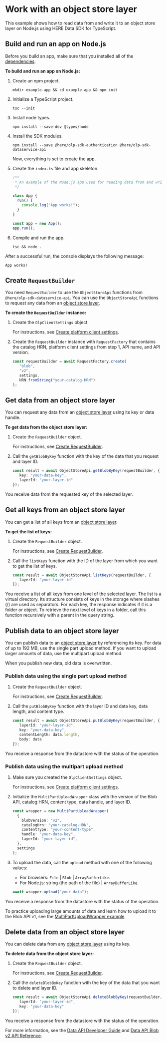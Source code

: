 # Work with an object store layer

This example shows how to read data from and write it to an object store layer on Node.js using HERE Data SDK for TypeScript.

## Build and run an app on Node.js

Before you build an app, make sure that you installed all of the <a href="https://github.com/heremaps/here-data-sdk-typescript#dependencies" target="_blank">dependencies</a>.

**To build and run an app on Node.js:**

1. Create an npm project.

   ```shell
   mkdir example-app && cd example-app && npm init
   ```

2. Initialize a TypeScript project.

   ```shell
   tsc --init
   ```

3. Install node types.

   ```shell
   npm install --save-dev @types/node
   ```

4. Install the SDK modules.

   ```shell
   npm install --save @here/olp-sdk-authentication @here/olp-sdk-dataservice-api
   ```

   Now, everything is set to create the app.

5. Create the `index.ts` file and app skeleton.

   ```typescript
   /**
    * An example of the Node.js app used for reading data from and writing it to an object store layer in the datastore.
    */

   class App {
     run() {
       console.log("App works!");
     }
   }

   const app = new App();
   app.run();
   ```

6. Compile and run the app.

   ```shell
   tsc && node .
   ```

After a successful run, the console displays the following message:

```shell
App works!
```

## Create `RequestBuilder`

You need `RequestBuilder` to use the `ObjectStoreApi` functions from `@here/olp-sdk-dataservice-api`.
You can use the `ObjectStoreApi` functions to request any data from an [object store layer](https://www.here.com/docs/bundle/data-api-developer-guide/page/rest/getting-data-objectstore.html).

**To create the `RequestBuilder` instance:**

1. Create the `OlpClientSettings` object.

   For instructions, see <a href="https://github.com/heremaps/here-data-sdk-typescript/blob/master/docs/create-platform-client-settings.md" target="_blank">Create platform client settings</a>.

2. Create the `RequestBuilder` instance with `RequestFactory` that contains the catalog HRN, platform client settings from step 1, API name, and API version.

   ```typescript
   const requestBuilder = await RequestFactory.create(
      "blob", 
      "v2", 
      settings, 
      HRN.fromString("your-catalog-HRN")
   );
   ```

## Get data from an object store layer

You can request any data from an [object store layer](https://www.here.com/docs/bundle/data-api-developer-guide/page/rest/getting-data-objectstore.html) using its key or data handle.

**To get data from the object store layer:**

1. Create the `RequestBuilder` object.

   For instructions, see [Create RequestBuilder](#create-requestbuilder).

2. Call the `getBlobByKey` function with the key of the data that you request and layer ID.

   ```typescript
   const result = await ObjectStoreApi.getBlobByKey(requestBuilder, {
      key: "your-data-key",
      layerId: "your-layer-id"
   });
   ```

You receive data from the requested key of the selected layer.

## Get all keys from an object store layer

You can get a list of all keys from an [object store layer](https://www.here.com/docs/bundle/data-api-developer-guide/page/rest/getting-data-objectstore-listing.html).

**To get the list of keys:**

1. Create the `RequestBuilder` object.

   For instructions, see [Create RequestBuilder](#create-requestbuilder).

2. Call the `listKeys` function with the ID of the layer from which you want to get the list of keys.

   ```typescript
   const result = await ObjectStoreApi.listKeys(requestBuilder, {
      layerId: "your-layer-id"
   });
   ```

You receive a list of all keys from one level of the selected layer.
The list is a virtual directory. Its structure consists of keys in
the storage where slashes (/) are used as separators.
For each key, the response indicates if it is a folder or object.
To retrieve the next level of keys in a folder,
call this function recursively with a parent in the query string.

## Publish data to an object store layer

You can publish data to an [object store layer](https://www.here.com/docs/bundle/data-api-developer-guide/page/rest/publishing-data-objectstore.html) by referencing its key. For data of up to 192 MB, use the single part upload method. If you want to upload larger amounts of data, use the multipart upload method.

When you publish new data, old data is overwritten.

### Publish data using the single part upload method

1. Create the `RequestBuilder` object.

   For instructions, see [Create RequestBuilder](#create-requestbuilder).

2. Call the `putBlobByKey` function with the layer ID and data key, data length, and content type.

   ```typescript
   const result = await ObjectStoreApi.putBlobByKey(requestBuilder, {
      layerId: "your-layer-id",
      key: "your-data-key",
      contentLength: data.length,
      body: data
   });
   ```

You receive a response from the datastore with the status of the operation.

### Publish data using the multipart upload method

1. Make sure you created the `OlpClientSettings` object.

   For instructions, see <a href="https://github.com/heremaps/here-data-sdk-typescript/blob/master/docs/create-platform-client-settings.md" target="_blank">Create platform client settings</a>.

2. Initialize the `MultiPartUploadWrapper` class with the version of the Blob API, catalog HRN, content type, data handle, and layer ID.

    ```ts
    const wrapper = new MultiPartUploadWrapper(
      {
        blobVersion: "v2",
        catalogHrn: "your-catalog-HRN",
        contentType: "your-content-type",
        handle: "your-data-key",
        layerId: "your-layer-id",
      },
      settings
    );
    ```

3. To upload the data, call the `upload` method with one of the following values:
   - For browsers: `File` | `Blob` | `ArrayBufferLike`.
   - For Node.js: string (the path of the file) | `ArrayBufferLike`.

    ```ts
    await wrapper.upload("your data");
    ```

You receive a response from the datastore with the status of the operation.

To practice uploading large amounts of data and learn how to upload it to the Blob API v1, see the <a href="https://github.com/heremaps/here-data-sdk-typescript/tree/master/examples/multipart-upload-wrapper-example" target="_blank">MultiPartUploadWrapper example</a>.

## Delete data from an object store layer

You can delete data from any [object store layer](https://www.here.com/docs/bundle/data-api-developer-guide/page/rest/deleting-data-objectstore.html) using its key.

**To delete data from the object store layer:**

1. Create the `RequestBuilder` object.

   For instructions, see [Create RequestBuilder](#create-requestbuilder).

2. Call the `deleteBlobByKey` function with the key of the data that you want to delete and layer ID.

   ```typescript
   const result = await ObjectStoreApi.deleteBlobByKey(requestBuilder, {
      layerId: "your-layer-id",
      key: "your-data-key"
   });
   ```

You receive a response from the datastore with the status of the operation.

For more information, see the [Data API Developer Guide](https://www.here.com/docs/bundle/data-api-developer-guide/page/README.html) and [Data API Blob v2 API Reference](https://www.here.com/docs/bundle/data-api-blob-v2-api-reference/page/index.html).
